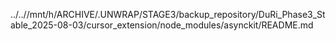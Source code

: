 ../..//mnt/h/ARCHIVE/.UNWRAP/STAGE3/backup_repository/DuRi_Phase3_Stable_2025-08-03/cursor_extension/node_modules/asynckit/README.md